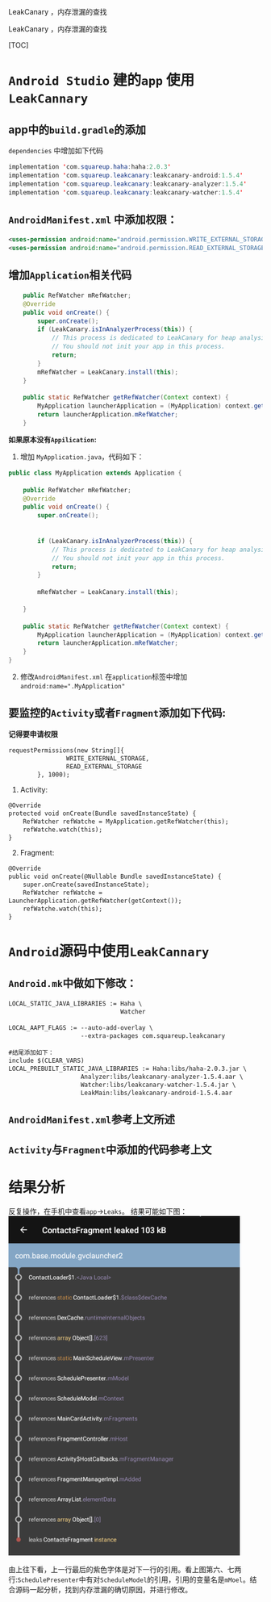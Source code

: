 LeakCanary ，内存泄漏的查找

LeakCanary ，内存泄漏的查找

[TOC]
# `Android Studio` 建的`app` 使用`LeakCannary`
## app中的`build.gradle`的添加
`dependencies` 中增加如下代码
```java
implementation 'com.squareup.haha:haha:2.0.3'
implementation 'com.squareup.leakcanary:leakcanary-android:1.5.4'
implementation 'com.squareup.leakcanary:leakcanary-analyzer:1.5.4'
implementation 'com.squareup.leakcanary:leakcanary-watcher:1.5.4'
```

## `AndroidManifest.xml` 中添加权限：
```xml
<uses-permission android:name="android.permission.WRITE_EXTERNAL_STORAGE" />
<uses-permission android:name="android.permission.READ_EXTERNAL_STORAGE" />
```
## 增加`Application`相关代码
```java
    public RefWatcher mRefWatcher;
    @Override
    public void onCreate() {
        super.onCreate();
        if (LeakCanary.isInAnalyzerProcess(this)) {
            // This process is dedicated to LeakCanary for heap analysis.
            // You should not init your app in this process.
            return;
        }
        mRefWatcher = LeakCanary.install(this);
    }

    public static RefWatcher getRefWatcher(Context context) {
        MyApplication launcherApplication = (MyApplication) context.getApplicationContext();
        return launcherApplication.mRefWatcher;
    }
```
**如果原本没有`Appilication`:**
1. 增加 `MyApplication.java`，代码如下：
```java
public class MyApplication extends Application {

    public RefWatcher mRefWatcher;
    @Override
    public void onCreate() {
        super.onCreate();


        if (LeakCanary.isInAnalyzerProcess(this)) {
            // This process is dedicated to LeakCanary for heap analysis.
            // You should not init your app in this process.
            return;
        }

        mRefWatcher = LeakCanary.install(this);

    }

    public static RefWatcher getRefWatcher(Context context) {
        MyApplication launcherApplication = (MyApplication) context.getApplicationContext();
        return launcherApplication.mRefWatcher;
    }
}

```
2. 修改`AndroidManifest.xml`
在`application`标签中增加`android:name=".MyApplication"`

## 要监控的`Activity`或者`Fragment`添加如下代码:
**记得要申请权限**
```
requestPermissions(new String[]{
                WRITE_EXTERNAL_STORAGE,
                READ_EXTERNAL_STORAGE
        }, 1000);
```

1. Activity:
```
@Override
protected void onCreate(Bundle savedInstanceState) {
    RefWatcher refWatche = MyApplication.getRefWatcher(this);
    refWatche.watch(this);
}
```
2. Fragment:
```
@Override
public void onCreate(@Nullable Bundle savedInstanceState) {
    super.onCreate(savedInstanceState);
    RefWatcher refWatche = LauncherApplication.getRefWatcher(getContext());
    refWatche.watch(this);
}
```


# `Android`源码中使用`LeakCannary`
## `Android.mk`中做如下修改：
```make
LOCAL_STATIC_JAVA_LIBRARIES := Haha \
                               Watcher
                               
LOCAL_AAPT_FLAGS := --auto-add-overlay \
                    --extra-packages com.squareup.leakcanary

#结尾添加如下：
include $(CLEAR_VARS)
LOCAL_PREBUILT_STATIC_JAVA_LIBRARIES := Haha:libs/haha-2.0.3.jar \
                    Analyzer:libs/leakcanary-analyzer-1.5.4.aar \
                    Watcher:libs/leakcanary-watcher-1.5.4.jar \
                    LeakMain:libs/leakcanary-android-1.5.4.aar
```

## `AndroidManifest.xml`参考上文所述

## `Activity`与`Fragment`中添加的代码参考上文

# 结果分析
反复操作，在手机中查看`app`->`Leaks`。
结果可能如下图：
![edba14d863f270172be185c62bcb7a9e.png](../../_resources/e33a9764046947cbb4c10bce40f2c7f8.png)

由上往下看，上一行最后的紫色字体是对下一行的引用。看上图第六、七两行:`SchedulePresenter`中有对`ScheduleModel`的引用，引用的变量名是`mMoel`。结合源码一起分析，找到内存泄漏的确切原因，并进行修改。













